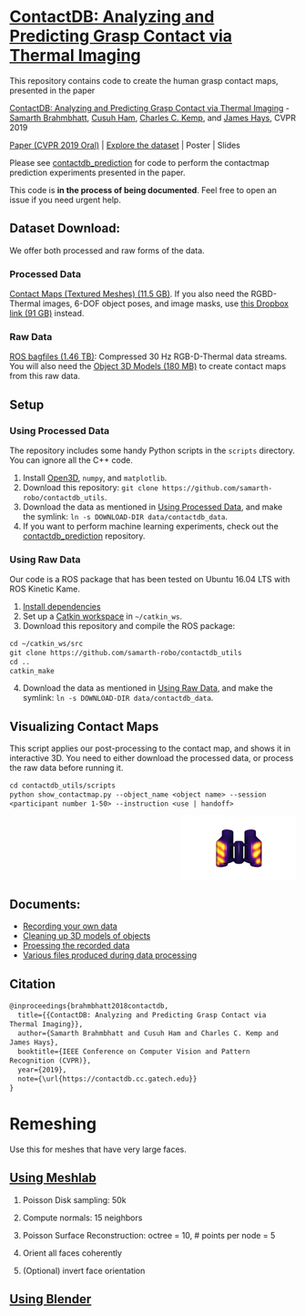 # [ContactDB: Analyzing and Predicting Grasp Contact via Thermal Imaging](https://contactdb.cc.gatech.edu)
This repository contains code to create the human grasp contact maps, presented in the paper 

[ContactDB: Analyzing and Predicting Grasp Contact via Thermal Imaging](https://contactdb.cc.gatech.edu) - [Samarth Brahmbhatt](https://samarth-robo.github.io/), [Cusuh Ham](https://cusuh.github.io/), [Charles C. Kemp](http://ckemp.bme.gatech.edu/), and [James Hays](https://www.cc.gatech.edu/~hays/), CVPR 2019

[Paper (CVPR 2019 Oral)](https://arxiv.org/abs/1904.06830) | [Explore the dataset](https://contactdb.cc.gatech.edu/contactdb_explorer.html) | Poster | Slides

Please see [contactdb_prediction](https://github.com/samarth-robo/contactdb_prediction) for code to perform the contactmap prediction experiments presented in the paper.

This code is **in the process of being documented**. Feel free to open an issue if you need urgent help.

## Dataset Download:
We offer both processed and raw forms of the data.
### Processed Data
[Contact Maps (Textured Meshes) (11.5 GB)](https://www.dropbox.com/sh/gzwk21ssod63xdl/AAAJ5StPMS2eid2MnZddBGsca?dl=0). If you also need the RGBD-Thermal images, 6-DOF object poses, and image masks, use [this Dropbox link (91 GB)](https://www.dropbox.com/sh/yjp1s73ollrfafi/AAATWS-1l-MzUcNtahR36fB-a?dl=0) instead.
### Raw Data
[ROS bagfiles (1.46 TB)](https://www.dropbox.com/sh/hn90i9qglddnfpb/AABfB3pd34nkEF7_usktvVLMa?dl=0): Compressed 30 Hz RGB-D-Thermal data streams. You will also need the [Object 3D Models (180 MB)](https://www.dropbox.com/sh/jdndpjhmq9pabgi/AADRBXURc97_tPsQKCy1Zj60a?dl=0) to create contact maps from this raw data.

## Setup
### Using Processed Data
The repository includes some handy Python scripts in the `scripts` directory. You can ignore all the C++ code.
1. Install [Open3D](http://www.open3d.org/docs/getting_started.html), `numpy`, and `matplotlib`.
2. Download this repository: `git clone https://github.com/samarth-robo/contactdb_utils`.
3. Download the data as mentioned in [Using Processed Data](#processed-data), and make the symlink: `ln -s DOWNLOAD-DIR data/contactdb_data`.
4. If you want to perform machine learning experiments, check out the [contactdb_prediction](https://github.com/samarth-robo/contactdb_prediction) repository.
### Using Raw Data
Our code is a ROS package that has been tested on Ubuntu 16.04 LTS with ROS Kinetic Kame.
1. [Install dependencies](docs/deps.md)
2. Set up a [Catkin workspace](http://wiki.ros.org/catkin/Tutorials/create_a_workspace) in `~/catkin_ws`.
3. Download this repository and compile the ROS package:
```
cd ~/catkin_ws/src
git clone https://github.com/samarth-robo/contactdb_utils
cd ..
catkin_make
```
4. Download the data as mentioned in [Using Raw Data](#raw-data), and make the symlink: `ln -s DOWNLOAD-DIR data/contactdb_data`.

## Visualizing Contact Maps
This script applies our post-processing to the contact map, and shows it in interactive 3D. You need to either download the processed data, or process the raw data before running it.
```
cd contactdb_utils/scripts
python show_contactmap.py --object_name <object name> --session <participant number 1-50> --instruction <use | handoff>
```
<img src="contactmap_example.gif" style="display: block;margin-left: auto;,margin-right: auto;width: 40%"></img>

## Documents:
- [Recording your own data](docs/recording_steps.md)
- [Cleaning up 3D models of objects](docs/3d_model_processing.md)
- [Proessing the recorded data](docs/processing_steps.md)
- [Various files produced during data processing](docs/data_files.md)

## Citation
```
@inproceedings{brahmbhatt2018contactdb,
  title={{ContactDB: Analyzing and Predicting Grasp Contact via Thermal Imaging}},
  author={Samarth Brahmbhatt and Cusuh Ham and Charles C. Kemp and James Hays},
  booktitle={IEEE Conference on Computer Vision and Pattern Recognition (CVPR)},
  year={2019},
  note={\url{https://contactdb.cc.gatech.edu}}
}
```

# Remeshing
Use this for meshes that have very large faces.

## [Using Meshlab](https://compvis.quora.com/Processing-meshes-Part-1)

1. Poisson Disk sampling: 50k

2. Compute normals: 15 neighbors

3. Poisson Surface Reconstruction: octree = 10, # points per node = 5

4. Orient all faces coherently

5. (Optional) invert face orientation

## [Using Blender](https://compvis.quora.com/Processing-meshes-Part-2)
